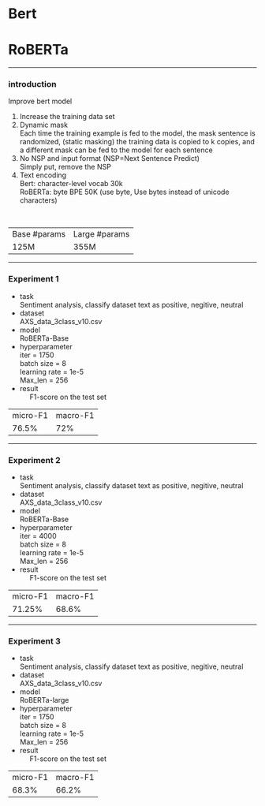 # Bert
# RoBERTa
------
### introduction  
Improve bert model  
1. Increase the training data set   
2. Dynamic mask  
Each time the training example is fed to the model, the mask sentence is randomized, (static masking) the training data is copied to k copies, and a different mask can be fed to the model for each sentence  
3. No NSP and input format (NSP=Next Sentence Predict)   
Simply put, remove the NSP
4. Text encoding  
Bert: character-level vocab 30k  
RoBERTa: byte BPE 50K (use byte, Use bytes instead of unicode characters)

&nbsp;&nbsp;&nbsp;&nbsp; 
<table>
  <tr>
    <td>Base #params</td>
    <td>Large #params</td>
  </tr>
  <tr>
    <td>125M</td>
    <td>355M</td>
  </tr>
</table>   

--------

### Experiment 1
* task  
Sentiment analysis, classify dataset text as positive, negitive, neutral
* dataset  
AXS_data_3class_v10.csv
* model  
RoBERTa-Base
* hyperparameter  
iter = 1750   
batch size = 8    
learning rate = 1e-5  
Max_len = 256
* result  
&nbsp;&nbsp;&nbsp;&nbsp; 
F1-score on the test set
<table>
  <tr>
    <td>micro-F1</td>
    <td>macro-F1</td>
  </tr>
  <tr>
    <td> 76.5% </td>
    <td> 72% </td>
  </tr>
</table>   

------

### Experiment 2
* task  
Sentiment analysis, classify dataset text as positive, negitive, neutral
* dataset  
AXS_data_3class_v10.csv
* model  
RoBERTa-Base
* hyperparameter  
iter = 4000  
batch size = 8   
learning rate = 1e-5  
Max_len = 256
* result  
&nbsp;&nbsp;&nbsp;&nbsp; 
F1-score on the test set
<table>
  <tr>
    <td>micro-F1</td>
    <td>macro-F1</td>
  </tr>
  <tr>
    <td> 71.25% </td>
    <td> 68.6% </td>
  </tr>
</table>   

--------

### Experiment 3
* task  
Sentiment analysis, classify dataset text as positive, negitive, neutral
* dataset  
AXS_data_3class_v10.csv
* model  
RoBERTa-large
* hyperparameter  
iter = 1750  
batch size = 8  
learning rate = 1e-5  
Max_len = 256
* result  
&nbsp;&nbsp;&nbsp;&nbsp; 
F1-score on the test set
<table>
  <tr>
    <td>micro-F1</td>
    <td>macro-F1</td>
  </tr>
  <tr>
    <td> 68.3% </td>
    <td> 66.2% </td>
  </tr>
</table>   
